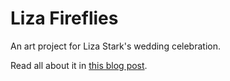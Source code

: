 # Liza Fireflies

An art project for Liza Stark's wedding celebration.

Read all about it in [this blog post](http://johnkeefe.net/making-lizas-fireflies).

